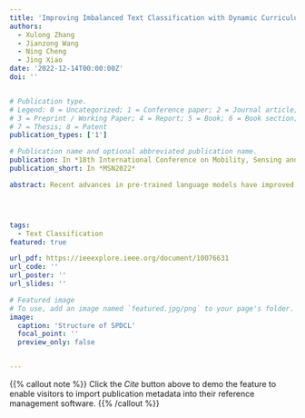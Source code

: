 ```yaml
---
title: 'Improving Imbalanced Text Classification with Dynamic Curriculum Learning'
authors:
  - Xulong Zhang
  - Jianzong Wang
  - Ning Cheng
  - Jing Xiao 
date: '2022-12-14T00:00:00Z'
doi: ''


# Publication type.
# Legend: 0 = Uncategorized; 1 = Conference paper; 2 = Journal article;
# 3 = Preprint / Working Paper; 4 = Report; 5 = Book; 6 = Book section;
# 7 = Thesis; 8 = Patent
publication_types: ['1']

# Publication name and optional abbreviated publication name.
publication: In *18th International Conference on Mobility, Sensing and Networking*
publication_short: In *MSN2022*

abstract: Recent advances in pre-trained language models have improved the performance for text classification tasks. However, little attention is paid to the priority scheduling strategy on the samples during training. Humans acquire knowledge gradually from easy to complex concepts, and the difficulty of the same material can also vary significantly in different learning stages. Inspired by this insights, we proposed a novel self-paced dynamic curriculum learning (SPDCL) method for imbalanced text classification, which evaluates the sample difficulty by both linguistic character and model capacity. Meanwhile, rather than using static curriculum learning as in the existing research, our SPDCL can reorder and resample training data by difficulty criterion with an adaptive from easy to hard pace. The extensive experiments on several classification tasks show the effectiveness of SPDCL strategy, especially for the imbalanced dataset.




tags:
  - Text Classification
featured: true

url_pdf: https://ieeexplore.ieee.org/document/10076631
url_code: ''
url_poster: ''
url_slides: ''

# Featured image
# To use, add an image named `featured.jpg/png` to your page's folder.
image:
  caption: 'Structure of SPDCL'
  focal_point: ''
  preview_only: false


---
```


{{% callout note %}}
Click the _Cite_ button above to demo the feature to enable visitors to import publication metadata into their reference management software.
{{% /callout %}}


